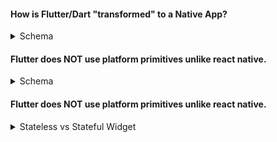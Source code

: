 #### How is Flutter/Dart "transformed" to a Native App?

<details><summary>Schema</summary>

![How Flutter Compile](assets/how-flutter-compile.png)

</details>

#### Flutter does NOT use platform primitives unlike react native.

<details><summary>Schema</summary>

![No primitives](assets/no-primitives.png)

</details>

#### Flutter does NOT use platform primitives unlike react native.

<details><summary>Stateless vs Stateful Widget</summary>

![No primitives](assets/stateless-stateful.png)

</details>
